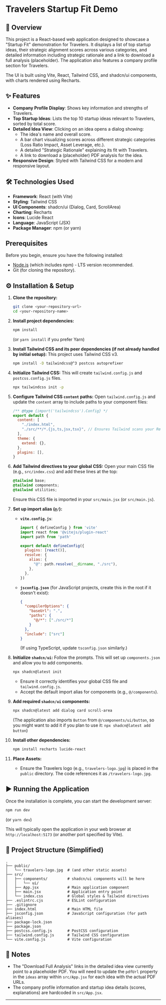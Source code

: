 # Travelers Startup Fit Demo

## 🚀 Overview

This project is a React-based web application designed to showcase a "Startup Fit" demonstration for Travelers. It displays a list of top startup ideas, their strategic alignment scores across various categories, and detailed information including strategic rationale and a link to download a full analysis (placeholder). The application also features a company profile section for Travelers.

The UI is built using Vite, React, Tailwind CSS, and shadcn/ui components, with charts rendered using Recharts.

## ✨ Features

* **Company Profile Display**: Shows key information and strengths of Travelers.
* **Top Startup Ideas**: Lists the top 10 startup ideas relevant to Travelers, sorted by total score.
* **Detailed Idea View**: Clicking on an idea opens a dialog showing:
    * The idea's name and overall score.
    * A bar chart visualizing scores across different strategic categories (Loss Ratio Impact, Asset Leverage, etc.).
    * A detailed "Strategic Rationale" explaining its fit with Travelers.
    * A link to download a (placeholder) PDF analysis for the idea.
* **Responsive Design**: Styled with Tailwind CSS for a modern and responsive layout.

## 🛠️ Technologies Used

* **Framework**: React (with Vite)
* **Styling**: Tailwind CSS
* **UI Components**: shadcn/ui (Dialog, Card, ScrollArea)
* **Charting**: Recharts
* **Icons**: Lucide React
* **Language**: JavaScript (JSX)
* **Package Manager**: npm (or yarn)

##  Prerequisites

Before you begin, ensure you have the following installed:
* [Node.js](https://nodejs.org/) (which includes npm) - LTS version recommended.
* Git (for cloning the repository).

## ⚙️ Installation & Setup

1.  **Clone the repository:**
    ```bash
    git clone <your-repository-url>
    cd <your-repository-name>
    ```

2.  **Install project dependencies:**
    ```bash
    npm install
    ```
    (or `yarn install` if you prefer Yarn)

3.  **Install Tailwind CSS and its peer dependencies (if not already handled by initial setup):**
    This project uses Tailwind CSS v3.
    ```bash
    npm install -D tailwindcss@^3 postcss autoprefixer
    ```

4.  **Initialize Tailwind CSS:**
    This will create `tailwind.config.js` and `postcss.config.js` files.
    ```bash
    npx tailwindcss init -p
    ```

5.  **Configure Tailwind CSS `content` paths:**
    Open `tailwind.config.js` and update the `content` array to include paths to your component files:
    ```javascript
    /** @type {import('tailwindcss').Config} */
    export default {
      content: [
        "./index.html",
        "./src/**/*.{js,ts,jsx,tsx}", // Ensures Tailwind scans your React components
      ],
      theme: {
        extend: {},
      },
      plugins: [],
    }
    ```

6.  **Add Tailwind directives to your global CSS:**
    Open your main CSS file (e.g., `src/index.css`) and add these lines at the top:
    ```css
    @tailwind base;
    @tailwind components;
    @tailwind utilities;
    ```
    Ensure this CSS file is imported in your `src/main.jsx` (or `src/main.js`).

7.  **Set up import alias (`@/`):**
    * **`vite.config.js`**:
        ```javascript
        import { defineConfig } from 'vite'
        import react from '@vitejs/plugin-react'
        import path from 'path'

        export default defineConfig({
          plugins: [react()],
          resolve: {
            alias: {
              "@": path.resolve(__dirname, "./src"),
            },
          },
        })
        ```
    * **`jsconfig.json`** (for JavaScript projects, create this in the root if it doesn't exist):
        ```json
        {
          "compilerOptions": {
            "baseUrl": ".",
            "paths": {
              "@/*": ["./src/*"]
            }
          },
          "include": ["src"]
        }
        ```
        (If using TypeScript, update `tsconfig.json` similarly.)

8.  **Initialize `shadcn/ui`:**
    Follow the prompts. This will set up `components.json` and allow you to add components.
    ```bash
    npx shadcn@latest init
    ```
    * Ensure it correctly identifies your global CSS file and `tailwind.config.js`.
    * Accept the default import alias for components (e.g., `@/components`).

9.  **Add required `shadcn/ui` components:**
    ```bash
    npx shadcn@latest add dialog card scroll-area
    ```
    (The application also imports `Button` from `@/components/ui/button`, so you might want to add it if you plan to use it: `npx shadcn@latest add button`)

10. **Install other dependencies:**
    ```bash
    npm install recharts lucide-react
    ```

11. **Place Assets:**
    * Ensure the Travelers logo (e.g., `travelers-logo.jpg`) is placed in the `public` directory. The code references it as `/travelers-logo.jpg`.

## ▶️ Running the Application

Once the installation is complete, you can start the development server:

```bash
npm run dev
```
(or `yarn dev`)

This will typically open the application in your web browser at `http://localhost:5173` (or another port specified by Vite).

## 📁 Project Structure (Simplified)

```
.
├── public/
│   └── travelers-logo.jpg  # (and other static assets)
├── src/
│   ├── components/         # shadcn/ui components will be here
│   │   └── ui/
│   ├── App.jsx             # Main application component
│   ├── main.jsx            # Application entry point
│   └── index.css           # Global styles & Tailwind directives
├── .eslintrc.cjs           # ESLint configuration
├── .gitignore
├── index.html              # Main HTML file
├── jsconfig.json           # JavaScript configuration (for path aliases)
├── package-lock.json
├── package.json
├── postcss.config.js       # PostCSS configuration
├── tailwind.config.js      # Tailwind CSS configuration
└── vite.config.js          # Vite configuration
```

## 📝 Notes

* The "Download Full Analysis" links in the detailed idea view currently point to a placeholder PDF. You will need to update the `pdfUrl` property in the `ideas` array within `src/App.jsx` for each idea with the actual PDF URLs.
* The company profile information and startup idea details (scores, explanations) are hardcoded in `src/App.jsx`.

---
